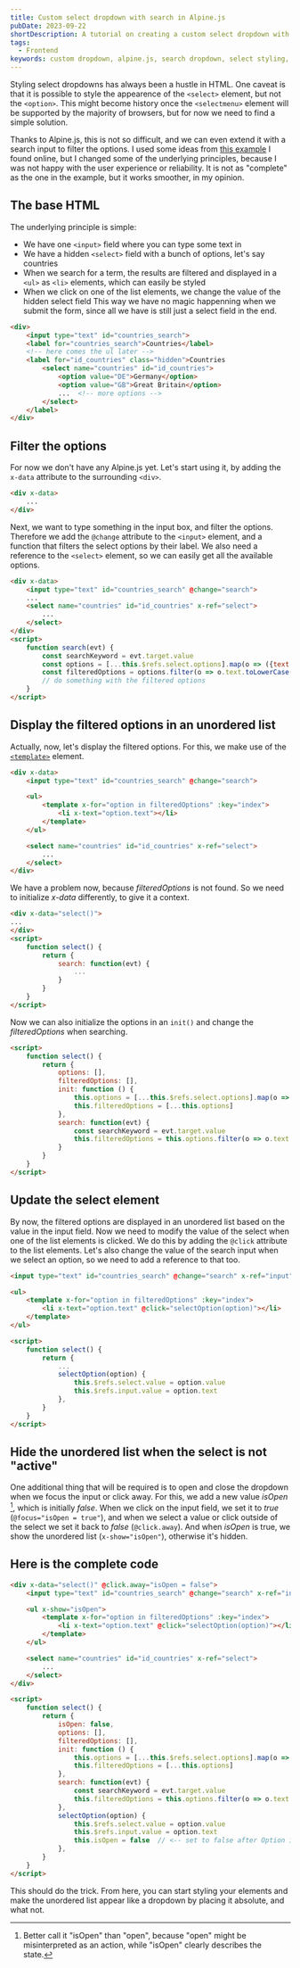 ```yaml
---
title: Custom select dropdown with search in Alpine.js
pubDate: 2023-09-22
shortDescription: A tutorial on creating a custom select dropdown with search functionality using Alpine.js, including step-by-step implementation and complete code example.
tags:
  - Frontend
keywords: custom dropdown, alpine.js, search dropdown, select styling, javascript
---
```



Styling select dropdowns has always been a hustle in HTML.
One caveat is that it is possible to style the appearence of the `<select>` element, but not the `<option>`.
This might become history once the `<selectmenu>` element will be supported by the majority of browsers, but for now we need to find a simple solution.

Thanks to Alpine.js, this is not so difficult, and we can even extend it with a search input to filter the options.
I used some ideas from [this example]((https://tailwindcomponents.com/component/tailwindcss-and-alpinejs-custom-select-input)) I found online, but I changed some of the underlying principles, because I was not happy with the user experience or reliability.
It is not as "complete" as the one in the example, but it works smoother, in my opinion.

## The base HTML

The underlying principle is simple:
* We have one `<input>` field where you can type some text in
* We have a hidden `<select>` field with a bunch of options, let's say countries
* When we search for a term, the results are filtered and displayed in a `<ul>` as `<li>` elements, which can easily be styled
* When we click on one of the list elements, we change the value of the hidden select field
This way we have no magic happenning when we submit the form, since all we have is still just a select field in the end.

```html
<div>
    <input type="text" id="countries_search">
    <label for="countries_search">Countries</label>
    <!-- here comes the ul later -->
    <label for="id_countries" class="hidden">Countries
        <select name="countries" id="id_countries">
            <option value="DE">Germany</option>
            <option value="GB">Great Britain</option>
            ...  <!-- more options -->
        </select>
    </label>
</div>
```

## Filter the options

For now we don't have any Alpine.js yet.
Let's start using it, by adding the `x-data` attribute to the surrounding `<div>`.

```html
<div x-data>
    ...
</div>
```

Next, we want to type something in the input box, and filter the options.
Therefore we add the `@change` attribute to the `<input>` element, and a function that filters the select options by their label.
We also need a reference to the `<select>` element, so we can easily get all the available options.

```html
<div x-data>
    <input type="text" id="countries_search" @change="search">
    ...
    <select name="countries" id="id_countries" x-ref="select">
        ...
    </select>
</div>
<script>
    function search(evt) {
        const searchKeyword = evt.target.value
        const options = [...this.$refs.select.options].map(o => ({text: o.text, value: o.value}))
        const filteredOptions = options.filter(o => o.text.toLowerCase().includes(searchKeyword.toLowerCase()))
        // do something with the filtered options
    }
</script>
```

## Display the filtered options in an unordered list

Actually, now, let's display the filtered options.
For this, we make use of the [`<template>`](https://developer.mozilla.org/en-US/docs/Web/HTML/Element/template) element.

```html
<div x-data>
    <input type="text" id="countries_search" @change="search">

    <ul>
        <template x-for="option in filteredOptions" :key="index">
            <li x-text="option.text"></li>
        </template>
    </ul>

    <select name="countries" id="id_countries" x-ref="select">
        ...
    </select>
</div>
```

We have a problem now, because *filteredOptions* is not found.
So we need to initialize *x-data* differently, to give it a context.

```html
<div x-data="select()">
...
</div>
<script>
    function select() {
        return {
            search: function(evt) {
                ...
            }
        }
    }
</script>
```

Now we can also initialize the options in an `init()` and change the *filteredOptions* when searching.

```html
<script>
    function select() {
        return {
            options: [],
            filteredOptions: [],
            init: function () {
                this.options = [...this.$refs.select.options].map(o => ({text: o.text, value: o.value}))
                this.filteredOptions = [...this.options]
            },
            search: function(evt) {
                const searchKeyword = evt.target.value
                this.filteredOptions = this.options.filter(o => o.text.toLowerCase().includes(searchKeyword.toLowerCase()))
            }
        }
    }
</script>
```

## Update the select element

By now, the filtered options are displayed in an unordered list based on the value in the input field.
Now we need to modify the value of the select when one of the list elements is clicked.
We do this by adding the `@click` attribute to the list elements.
Let's also change the value of the search input when we select an option, so we need to add a reference to that too.

```html
<input type="text" id="countries_search" @change="search" x-ref="input">

<ul>
    <template x-for="option in filteredOptions" :key="index">
        <li x-text="option.text" @click="selectOption(option)"></li>
    </template>
</ul>

<script>
    function select() {
        return {
            ...
            selectOption(option) {
                this.$refs.select.value = option.value
                this.$refs.input.value = option.text
            },
        }
    }
</script>
```

## Hide the unordered list when the select is not "active"

One additional thing that will be required is to open and close the dropdown when we focus the input or click away.
For this, we add a new value *isOpen* [^1], which is initially *false*.
When we click on the input field, we set it to *true* (`@focus="isOpen = true"`), and when we select a value or click outside of the select we set it back to *false* (`@click.away`).
And when *isOpen* is true, we show the unordered list (`x-show="isOpen"`), otherwise it's hidden.

## Here is the complete code

```html
<div x-data="select()" @click.away="isOpen = false">
    <input type="text" id="countries_search" @change="search" x-ref="input" @focus="isOpen = true">

    <ul x-show="isOpen">
        <template x-for="option in filteredOptions" :key="index">
            <li x-text="option.text" @click="selectOption(option)"></li>
        </template>
    </ul>

    <select name="countries" id="id_countries" x-ref="select">
        ...
    </select>
</div>

<script>
    function select() {
        return {
            isOpen: false,
            options: [],
            filteredOptions: [],
            init: function () {
                this.options = [...this.$refs.select.options].map(o => ({text: o.text, value: o.value}))
                this.filteredOptions = [...this.options]
            },
            search: function(evt) {
                const searchKeyword = evt.target.value
                this.filteredOptions = this.options.filter(o => o.text.toLowerCase().includes(searchKeyword.toLowerCase()))
            },
            selectOption(option) {
                this.$refs.select.value = option.value
                this.$refs.input.value = option.text
                this.isOpen = false  // <-- set to false after Option is selected
            },
        }
    }
</script>
```

This should do the trick.
From here, you can start styling your elements and make the unordered list appear like a dropdown by placing it absolute, and what not.


[^1]: Better call it "isOpen" than "open", because "open" might be misinterpreted as an action, while "isOpen" clearly describes the state.
